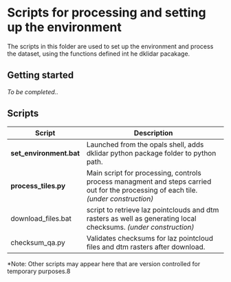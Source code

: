 # Scripts for processing and setting up the environment
The scripts in this folder are used to set up the environment and process the dataset, using the functions defined int he dklidar pacakage. 

## Getting started
*To be completed..*

## Scripts
Script | Description 
--- | ---
**set_environment.bat** | Launched from the opals shell, adds dklidar python package folder to python path.
**process_tiles.py** | Main script for processing, controls process managment and steps carried out for the processing of each tile. *(under construction)*
download_files.bat | script to retrieve laz pointclouds and dtm rasters as well as generating local checksums. *(under construction)*
checksum_qa.py | Validates checksums for laz pointcloud files and dtm rasters after download.

*Note: Other scripts may appear here that are version controlled for temporary purposes.8
